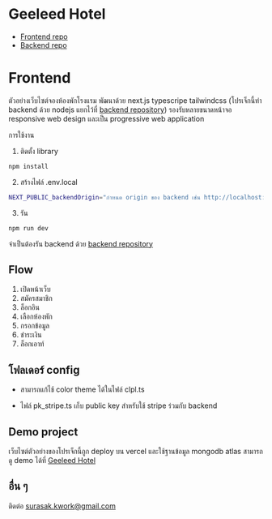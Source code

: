 # Geeleed Hotel

- [Frontend repo](https://github.com/Geeleed/geeleed-hotel)
- [Backend repo](https://github.com/Geeleed/geeleed-hotel-backend)

# Frontend

ตัวอย่างเว็บไซต์จองห้องพักโรงแรม พัฒนาด้วย next.js typescripe tailwindcss (โปรเจ็กนี้ทำ backend ด้วย nodejs แยกไว้ที่ [backend repository](https://github.com/Geeleed/geeleed-hotel-backend)) รองรับหลายขนาดหน้าจอ responsive web design และเป็น progressive web application

การใช้งาน

1. ติดตั้ง library

```bash
npm install
```

2. สร้างไฟล์ .env.local

```bash
NEXT_PUBLIC_backendOrigin="กำหนด origin ของ backend เช่น http://localhost:8000"
```

3. รัน

```bash
npm run dev
```

จำเป็นต้องรัน backend ด้วย [backend repository](https://github.com/Geeleed/geeleed-hotel-backend)

## Flow

1. เปิดหน้าเว็บ
2. สมัครสมาชิก
3. ล็อกอิน
4. เลือกห้องพัก
5. กรอกข้อมูล
6. ชำระเงิน
7. ล็อกเอาท์

## โฟลเดอร์ config

- สามารถแก้ไช้ color theme ได้ในไฟล์ clpl.ts

- ไฟล์ pk_stripe.ts เก็บ public key สำหรับใช้ stripe ร่วมกับ backend

## Demo project

เว็บไซต์ตัวอย่างของโปรเจ็กนี้ถูก deploy บน vercel และใช้ฐานข้อมูล mongodb atlas สามารถดู demo ได้ที่ [Geeleed Hotel](https://geeleed-hotel.vercel.app/)

## อื่น ๆ

ติดต่อ surasak.kwork@gmail.com
